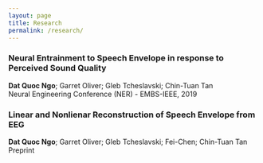 ```yaml
---
layout: page
title: Research
permalink: /research/
---
```


### Neural Entrainment to Speech Envelope in response to Perceived Sound Quality
**Dat Quoc Ngo**; Garret Oliver; Gleb Tcheslavski; Chin-Tuan Tan \
Neural Engineering Conference (NER) - EMBS-IEEE, 2019

### Linear and Nonlienar Reconstruction of Speech Envelope from EEG
**Dat Quoc Ngo**; Garret Oliver; Gleb Tcheslavski; Fei-Chen; Chin-Tuan Tan \
Preprint

